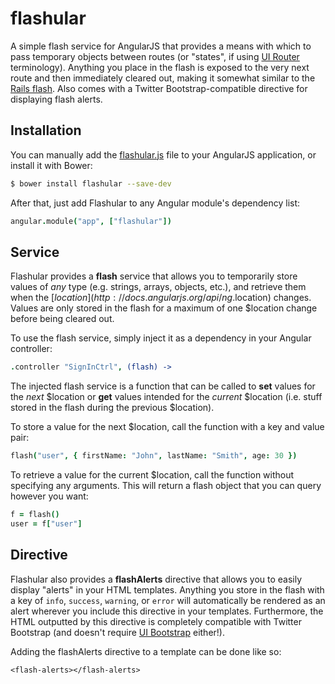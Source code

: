 flashular
=========

A simple flash service for AngularJS that provides a means with which to pass temporary objects between routes (or "states", if using [UI Router](https://github.com/angular-ui/ui-router) terminology). Anything you place in the flash is exposed to the very next route and then immediately cleared out, making it somewhat similar to the [Rails flash](http://api.rubyonrails.org/classes/ActionDispatch/Flash.html). Also comes with a Twitter Bootstrap-compatible directive for displaying flash alerts.

## Installation

You can manually add the [flashular.js](/bin/flashular.js) file to your AngularJS application, or install it with Bower:

```bash
$ bower install flashular --save-dev
```

After that, just add Flashular to any Angular module's dependency list:

```coffeescript
angular.module("app", ["flashular"])
```

## Service

Flashular provides a **flash** service that allows you to temporarily store values of *any* type (e.g. strings, arrays, objects, etc.), and retrieve them when the [$location](http://docs.angularjs.org/api/ng.$location) changes. Values are only stored in the flash for a maximum of one $location change before being cleared out.

To use the flash service, simply inject it as a dependency in your Angular controller:

```coffeescript
.controller "SignInCtrl", (flash) ->
```

The injected flash service is a function that can be called to **set** values for the *next* $location or **get** values intended for the *current* $location (i.e. stuff stored in the flash during the previous $location).

To store a value for the next $location, call the function with a key and value pair:

```coffeescript
flash("user", { firstName: "John", lastName: "Smith", age: 30 })
```

To retrieve a value for the current $location, call the function without specifying any arguments. This will return a flash object that you can query however you want:

```coffeescript
f = flash()
user = f["user"]
```

## Directive

Flashular also provides a **flashAlerts** directive that allows you to easily display "alerts" in your HTML templates. Anything you store in the flash with a key of `info`, `success`, `warning`, or `error` will automatically be rendered as an alert wherever you include this directive in your templates. Furthermore, the HTML outputted by this directive is completely compatible with Twitter Bootstrap (and doesn't require [UI Bootstrap](https://github.com/angular-ui/bootstrap) either!).

Adding the flashAlerts directive to a template can be done like so:

```
<flash-alerts></flash-alerts>
```
